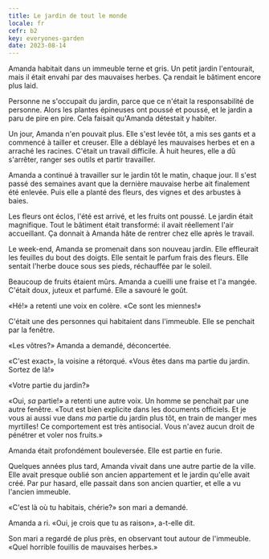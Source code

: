 ```yaml
---
title: Le jardin de tout le monde
locale: fr
cefr: b2
key: everyones-garden
date: 2023-08-14
---
```


Amanda habitait dans un immeuble terne et gris. Un petit jardin l'entourait, mais il était envahi par des mauvaises herbes. Ça rendait le bâtiment encore plus laid.

Personne ne s'occupait du jardin, parce que ce n'était la responsabilité de personne. Alors les plantes épineuses ont poussé et poussé, et le jardin a paru de pire en pire. Cela faisait qu'Amanda détestait y habiter.

Un jour, Amanda n'en pouvait plus. Elle s'est levée tôt, a mis ses gants et a commencé à tailler et creuser. Elle a déblayé les mauvaises herbes et en a arraché les racines. C'était un travail difficile. À huit heures, elle a dû s'arrêter, ranger ses outils et partir travailler.

Amanda a continué à travailler sur le jardin tôt le matin, chaque jour. Il s'est passé des semaines avant que la dernière mauvaise herbe ait finalement été enlevée. Puis elle a planté des fleurs, des vignes et des arbustes à baies.

Les fleurs ont éclos, l'été est arrivé, et les fruits ont poussé. Le jardin était magnifique. Tout le bâtiment était transformé: il avait réellement l'air accueillant. Ça donnait à Amanda hâte de rentrer chez elle après le travail.

Le week-end, Amanda se promenait dans son nouveau jardin. Elle effleurait les feuilles du bout des doigts. Elle sentait le parfum frais des fleurs. Elle sentait l'herbe douce sous ses pieds, réchauffée par le soleil.

Beaucoup de fruits étaient mûrs. Amanda a cueilli une fraise et l'a mangée. C'était doux, juteux et parfumé. Elle a savouré le goût.

«Hé!» a retenti une voix en colère. «Ce sont les miennes!»

C'était une des personnes qui habitaient dans l'immeuble. Elle se penchait par la fenêtre.

«Les vôtres?» Amanda a demandé, déconcertée.

«C'est exact», la voisine a rétorqué. «Vous êtes dans ma partie du jardin. Sortez de là!»

«Votre partie du jardin?»

«Oui, *sa* partie!» a retenti une autre voix. Un homme se penchait par une autre fenêtre. «Tout est bien explicite dans les documents officiels. Et je vous ai aussi vue dans *ma* partie du jardin plus tôt, en train de manger mes myrtilles! Ce comportement est très antisocial. Vous n'avez aucun droit de pénétrer et voler nos fruits.»

Amanda était profondément bouleversée. Elle est partie en furie.

Quelques années plus tard, Amanda vivait dans une autre partie de la ville. Elle avait presque oublié son ancien appartement et le jardin qu'elle avait créé. Par pur hasard, elle passait dans son ancien quartier, et elle a vu l'ancien immeuble.

«C'est là où tu habitais, chérie?» son mari a demandé.

Amanda a ri. «Oui, je crois que tu as raison», a-t-elle dit.

Son mari a regardé de plus près, en observant tout autour de l'immeuble. «Quel horrible fouillis de mauvaises herbes.»